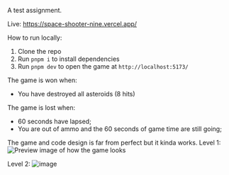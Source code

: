 A test assignment.

Live: https://space-shooter-nine.vercel.app/

How to run locally:
1. Clone the repo
2. Run `pnpm i` to install dependencies
3. Run `pnpm dev` to open the game at `http://localhost:5173/`

The game is won when:
- You have destroyed all asteroids (8 hits)

The game is lost when:
- 60 seconds have lapsed;
- You are out of ammo and the 60 seconds of game time are still going;

The game and code design is far from perfect but it kinda works.
Level 1:
![Preview image of how the game looks](https://github.com/pavsoldatov/space_shooter/assets/80415302/7106afdd-8aa7-455f-b13b-d54c6984bb71)

Level 2:
![image](https://github.com/pavsoldatov/space_shooter/assets/80415302/2c237e14-7a17-457a-8cee-1e6ed964334b)

